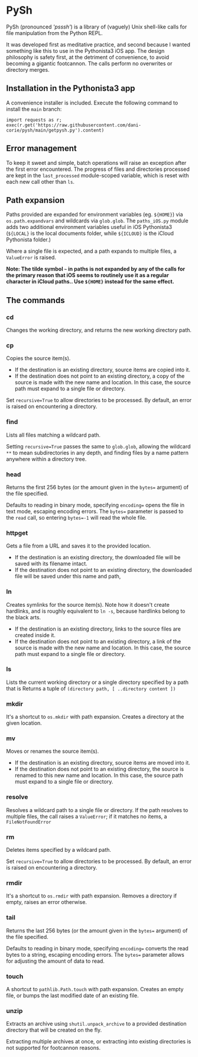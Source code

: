 # PySh

PySh (pronounced *'psssh'*) is a library of (vaguely) Unix shell-like calls for file manipulation from the Python REPL.

It was developed first as meditative practice, and second because I wanted something like this to use in the Pythonista3 iOS app. The design philosophy is safety first, at the detriment of convenience, to avoid becoming a gigantic footcannon. The calls perform no overwrites or directory merges.

## Installation in the Pythonista3 app

A convenience installer is included. Execute the following command to install the `main` branch:

```
import requests as r; exec(r.get('https://raw.githubusercontent.com/dani-corie/pysh/main/getpysh.py').content)
```

## Error management

To keep it sweet and simple, batch operations will raise an exception after the first error encountered. The progress of files and directories processed are kept in the `last_processed` module-scoped variable, which is reset with each new call other than `ls`.

## Path expansion

Paths provided are expanded for environment variables (eg. `${HOME}`) via `os.path.expandvars` and wildcards via `glob.glob`. The `paths_iOS.py` module adds two additional environment variables useful in iOS Pythonista3 (`${LOCAL}` is the local documents folder, while `${ICLOUD}` is the iCloud Pythonista folder.)

Where a single file is expected, and a path expands to multiple files, a `ValueError` is raised.

**Note: The tilde symbol `~` in paths is not expanded by any of the calls for the primary reason that iOS seems to routinely use it as a regular character in iCloud paths.. Use `${HOME}` instead for the same effect.**

## The commands

### cd

Changes the working directory, and returns the new working directory path.

### cp

Copies the source item(s).

* If the destination is an existing directory, source items are copied into it.
* If the destination does not point to an existing directory, a copy of the source is made with the new name and location. In this case, the source path must expand to a single file or directory.

Set `recursive=True` to allow directories to be processed. By default, an error is raised on encountering a directory.

### find

Lists all files matching a wildcard path.

Setting `recursive=True` passes the same to `glob.glob`, allowing the wildcard `**` to mean subdirectories in any depth, and finding files by a name pattern anywhere within a directory tree.

### head

Returns the first 256 bytes (or the amount given in the `bytes=` argument) of the file specified.

Defaults to reading in binary mode, specifying `encoding=` opens the file in text mode, escaping encoding errors. The `bytes=` parameter is passed to the `read` call, so entering `bytes=-1` will read the whole file.

### httpget

Gets a file from a URL and saves it to the provided location.

* If the destination is an existing directory, the downloaded file will be saved with its filename intact.
* If the destination does not point to an existing directory, the downloaded file will be saved under this name and path,

### ln

Creates symlinks for the source item(s). Note how it doesn't create hardlinks, and is roughly equivalent to `ln -s`, because hardlinks belong to the black arts.

* If the destination is an existing directory, links to the source files are created inside it.
* If the destination does not point to an existing directory, a link of the source is made with the new name and location. In this case, the source path must expand to a single file or directory.

### ls

Lists the current working directory or a single directory specified by a path that is 
Returns a tuple of `(directory path, [ ..directory content ])`

### mkdir

It's a shortcut to `os.mkdir` with path expansion. Creates a directory at the given location.

### mv

Moves or renames the source item(s).

* If the destination is an existing directory, source items are moved into it.
* If the destination does not point to an existing directory, the source is renamed to this new name and location. In this case, the source path must expand to a single file or directory.

### resolve

Resolves a wildcard path to a single file or directory. If the path resolves to multiple files, the call raises a `ValueError`; if it matches no items, a `FileNotFoundError`

### rm

Deletes items specified by a wildcard path.

Set `recursive=True` to allow directories to be processed. By default, an error is raised on encountering a directory.

### rmdir

It's a shortcut to `os.rmdir` with path expansion. Removes a directory if empty, raises an error otherwise.

### tail

Returns the last 256 bytes (or the amount given in the `bytes=` argument) of the file specified.

Defaults to reading in binary mode, specifying `encoding=` converts the read bytes to a string, escaping encoding errors. The `bytes=` parameter allows for adjusting the amount of data to read.

### touch

A shortcut to `pathlib.Path.touch` with path expansion. Creates an empty file, or bumps the last modified date of an existing file.

### unzip

Extracts an archive using `shutil.unpack_archive` to a provided destination directory that will be created on the fly.

Extracting multiple archives at once, or extracting into existing directories is not supported for footcannon reasons.
